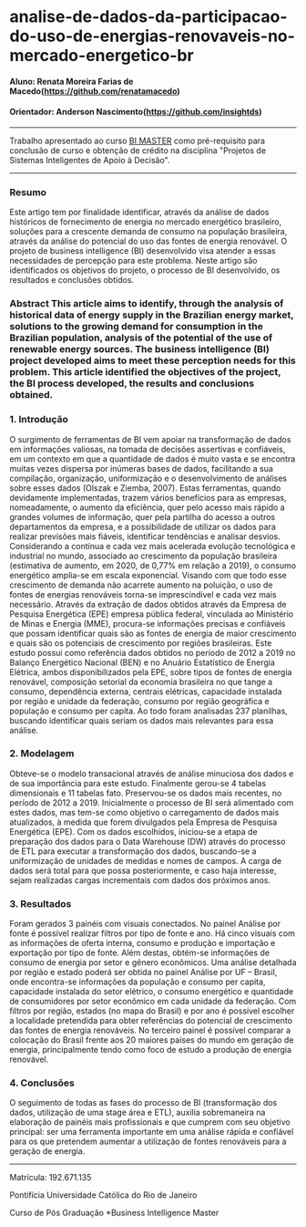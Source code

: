 # analise-de-dados-da-participacao-do-uso-de-energias-renovaveis-no-mercado-energetico-br
#### Aluno: Renata Moreira Farias de Macedo(https://github.com/renatamacedo)
#### Orientador: Anderson Nascimento(https://github.com/insightds)

---
Trabalho apresentado ao curso [BI MASTER](https://ica.puc-rio.ai/bimaster) como pré-requisito para conclusão de curso e obtenção de
crédito na disciplina "Projetos de Sistemas Inteligentes de Apoio à
Decisão".

---
### Resumo
Este artigo tem por finalidade identificar, através da análise de dados históricos de fornecimento de energia no mercado energético brasileiro, soluções para a crescente demanda de consumo na população brasileira, através da análise do potencial do uso das fontes de energia renovável. O projeto de business intelligence (BI) desenvolvido visa atender a essas necessidades de percepção para este problema. Neste artigo são identificados os objetivos do projeto, o processo de BI desenvolvido, os resultados e conclusões obtidos.
### Abstract This article aims to identify, through the analysis of historical data of energy supply in the Brazilian energy market, solutions to the growing demand for consumption in the Brazilian population, analysis of the potential of the use of renewable energy sources. The  business intelligence (BI) project developed aims to meet these perception needs for this problem. This article identified the objectives of the project, the BI process developed, the results and conclusions obtained.
### 1. Introdução
O surgimento de ferramentas de BI vem apoiar na transformação de dados em informações valiosas, na tomada de decisões assertivas e confiáveis, em um contexto em que a quantidade de dados é muito vasta e se encontra muitas vezes dispersa por inúmeras bases de dados, facilitando a sua compilação, organização, uniformização e o desenvolvimento de análises sobre esses dados (Olszak e Ziemba, 2007). Estas ferramentas, quando devidamente implementadas, trazem vários benefícios para as empresas, nomeadamente, o aumento da eficiência, quer pelo acesso mais rápido a grandes volumes de informação, quer pela partilha do acesso a outros departamentos da empresa, e a possibilidade de utilizar os dados para realizar previsões mais fiáveis, identificar tendências e analisar desvios.
Considerando a contínua e cada vez mais acelerada evolução tecnológica e industrial no mundo, associado ao crescimento da população brasileira (estimativa de aumento, em 2020, de 0,77% em relação a 2019), o consumo energético amplia-se em escala exponencial. Visando com que todo esse crescimento de demanda não acarrete aumento na poluição, o uso de fontes de energias renováveis torna-se imprescindível e cada vez mais necessário.
Através da extração de dados obtidos através da Empresa de Pesquisa Energética (EPE) empresa pública federal, vinculada ao Ministério de Minas e Energia (MME), procura-se informações precisas e confiáveis que possam identificar quais são as fontes de energia de maior crescimento e quais são os potenciais de crescimento por regiões brasileiras. 
Este estudo possui como referência dados obtidos no período de 2012 a 2019 no Balanço Energético Nacional (BEN) e no Anuário Estatístico de Energia Elétrica, ambos disponibilizados pela EPE, sobre tipos de fontes de energia renovável, composição setorial da economia brasileira no que tange a consumo, dependência externa, centrais elétricas, capacidade instalada por região e unidade da federação, consumo por região geográfica e população e consumo per capita. Ao todo foram analisadas 237 planilhas, buscando identificar quais seriam os dados mais relevantes para essa análise.
### 2. Modelagem
Obteve-se o modelo transacional através de análise minuciosa dos dados e de sua importância para este estudo. Finalmente gerou-se 4 tabelas dimensionais e 11 tabelas fato. Preservou-se os dados mais recentes, no período de 2012 a 2019.
Inicialmente o processo de BI será alimentado com estes dados, mas tem-se como objetivo o carregamento de dados mais atualizados, à medida que forem divulgados pela Empresa de Pesquisa Energética (EPE). 
Com os dados escolhidos, iniciou-se a etapa de preparação dos dados para o Data Warehouse (DW) através do processo de ETL para executar a transformação dos dados, buscando-se a uniformização de unidades de medidas e nomes de campos. A carga de dados será total para que possa posteriormente, e caso haja interesse, sejam realizadas cargas incrementais com dados dos próximos anos.
### 3. Resultados
Foram gerados 3 painéis com visuais conectados.
No painel Análise por fonte é possível realizar filtros por tipo de fonte e ano. Há cinco visuais com as informações de oferta interna, consumo e produção e importação e exportação por tipo de fonte. Além destas, obtém-se informações de consumo de energia por setor e gênero econômicos. Uma análise detalhada por região e estado poderá ser obtida no painel Análise por UF – Brasil, onde encontra-se informações da população e consumo per capita, capacidade instalada do setor elétrico, o consumo energético e quantidade de consumidores por setor econômico em cada unidade da federação. Com filtros por região, estados (no mapa do Brasil) e por ano é possível escolher a localidade pretendida para obter referências do potencial de crescimento das fontes de energia renováveis.
No terceiro painel é possível comparar a colocação do Brasil frente aos 20 maiores países do mundo em geração de energia, principalmente tendo como foco de estudo a produção de energia renovável.
### 4. Conclusões
O seguimento de todas as fases do processo de BI (transformação dos dados, utilização de uma stage área e ETL), auxilia sobremaneira na elaboração de painéis mais profissionais e que cumprem com seu objetivo principal: ser uma ferramenta importante em uma análise rápida e confiável para os que pretendem aumentar a utilização de fontes renováveis para a geração de energia.

---
Matrícula: 192.671.135

Pontifícia Universidade Católica do Rio de Janeiro

Curso de Pós Graduação *Business Intelligence Master

